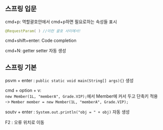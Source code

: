 ## 스프링 입문
cmd+p: 역할괄호안에서 cmd+p하면 필요로하는 속성들 표시
```java
@RequestParam( ) //이런 괄호 사이에서!
```

cmd+shift+enter: Code completion  

cmd+N: getter setter 자동 생성

## 스프링 기본
psvm + enter : `public static void main(String[] args){}` 생성

cmd + option + v:  
`new Member(1L, "memberA", Grade.VIP);`에서 Member에 커서 두고 단축키 적용 -> `Member member = new Member(1L, "memberA", Grade.VIP);`

soutv + enter : `System.out.println("obj = " + obj)` 자동 생성

F2 : 오류 위치로 이동